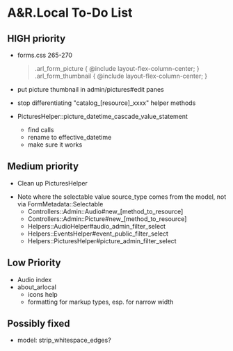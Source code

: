 # A&R.Local To-Do List


## HIGH priority

  - forms.css 265-270
    > .arl_form_picture {
    >   @include layout-flex-column-center;
    >  }
    > .arl_form_thumbnail {
    >   @include layout-flex-column-center;
    > }

  - put picture thumbnail in admin/pictures#edit panes

  - stop differentiating "catalog_[resource]_xxxx" helper methods

  - PicturesHelper::picture_datetime_cascade_value_statement
    - find calls
    - rename to effective_datetime
    - make sure it works


## Medium priority

- Clean up PicturesHelper

+ Note where the selectable value source_type comes from the model, not via FormMetadata::Selectable
  - Controllers::Admin::Audio#new_[method_to_resource]
  - Controllers::Admin::Picture#new_[method_to_resource]
  - Helpers::AudioHelper#audio_admin_filter_select
  - Helpers::EventsHelper#event_public_filter_select
  - Helpers::PicturesHelper#picture_admin_filter_select


## Low Priority

  - Audio index
  - about_arlocal
    + icons help
    - formatting for markup types, esp. for narrow width


## Possibly fixed

  + model: strip_whitespace_edges?
